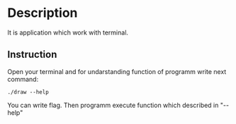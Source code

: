 # Description
It is application which work with terminal.
## Instruction 
Open your terminal and for undarstanding function of programm write next command: 
```
./draw --help
```
You can write flag. Then programm execute function which described in "--help"
